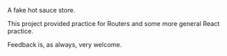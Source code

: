 A fake hot sauce store.

This project provided practice for Routers and some more general React practice.

Feedback is, as always, very welcome.
